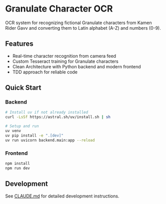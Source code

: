 # Granulate Character OCR

OCR system for recognizing fictional Granulate characters from Kamen Rider Gavv and converting them to Latin alphabet (A-Z) and numbers (0-9).

## Features

- Real-time character recognition from camera feed
- Custom Tesseract training for Granulate characters
- Clean Architecture with Python backend and modern frontend
- TDD approach for reliable code

## Quick Start

### Backend

```bash
# Install uv if not already installed
curl -LsSf https://astral.sh/uv/install.sh | sh

# Setup and run
uv venv
uv pip install -e ".[dev]"
uv run uvicorn backend.main:app --reload
```

### Frontend

```bash
npm install
npm run dev
```

## Development

See [CLAUDE.md](CLAUDE.md) for detailed development instructions.
